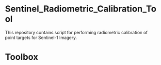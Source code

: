# Sentinel_Radiometric_Calibration_Tool
This repository contains script for performing radiometric calibration of point targets for Sentinel-1 Imagery.

# Toolbox

